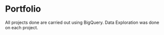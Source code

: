 # Portfolio
All projects done are carried out using BigQuery.
Data Exploration was done on each project.
